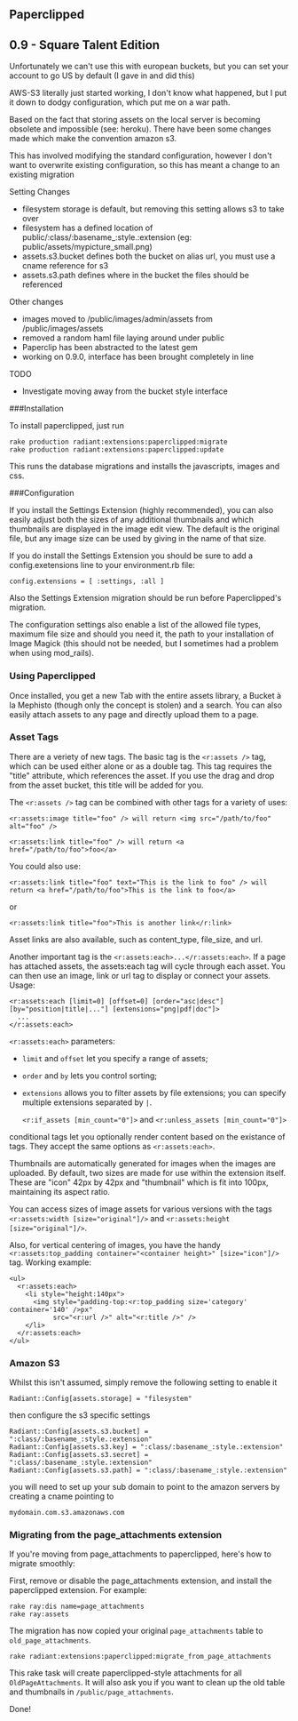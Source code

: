 Paperclipped
---

## 0.9 - Square Talent Edition

Unfortunately we can't use this with european buckets, but you can set your account to go US by default (I gave in and did this)

AWS-S3 literally just started working, I don't know what happened, but I put it down to dodgy configuration, which put me on a war path.

Based on the fact that storing assets on the local server is becoming obsolete and impossible (see: heroku). There have been some changes made which make the convention amazon s3.

This has involved modifying the standard configuration, however I don't want to overwrite existing configuration, so this has meant a change to an existing migration

Setting Changes

* filesystem storage is default, but removing this setting allows s3 to take over
* filesystem has a defined location of public/:class/:basename_:style.:extension (eg: public/assets/mypicture_small.png)
* assets.s3.bucket defines both the bucket on alias url, you must use a cname reference for s3
* assets.s3.path defines where in the bucket the files should be referenced

Other changes

* images moved to /public/images/admin/assets from /public/images/assets
* removed a random haml file laying around under public
* Paperclip has been abstracted to the latest gem
* working on 0.9.0, interface has been brought completely in line

TODO

* Investigate moving away from the bucket style interface

###Installation

To install paperclipped, just run 
 
	rake production radiant:extensions:paperclipped:migrate
	rake production radiant:extensions:paperclipped:update

This runs the database migrations and installs the javascripts, images and css.

###Configuration

If you install the Settings Extension (highly recommended), you can also easily adjust both the sizes of any additional thumbnails and which thumbnails are displayed in the image edit view. The default is the original file, but any image size can be used by giving in the name of that size. 

If you do install the Settings Extension you should be sure to add a config.exetensions line to your environment.rb file: 

    config.extensions = [ :settings, :all ]
   
Also the Settings Extension migration should be run before Paperclipped's migration.

The configuration settings also enable a list of the allowed file types, maximum file size and should you need it, the path to your installation of Image Magick (this should not be needed, but I sometimes had a problem when using mod_rails).

### Using Paperclipped

Once installed, you get a new Tab with the entire assets library, a Bucket à la Mephisto (though only the concept is stolen) and a search. You can also easily attach assets to any page and directly upload them to a page.

### Asset Tags

There are a veriety of new tags. The basic tag is the <code><r:assets /></code> tag, which can be used either alone or as a double tag. This tag requires the "title" attribute, which references the asset. If you use the drag and drop from the asset bucket, this title will be added for you. 

The <code><r:assets /></code> tag can be combined with other tags for a variety of uses: 

    <r:assets:image title="foo" /> will return <img src="/path/to/foo" alt="foo" />

    <r:assets:link title="foo" /> will return <a href="/path/to/foo">foo</a>

You could also use: 

    <r:assets:link title="foo" text="This is the link to foo" /> will return <a href="/path/to/foo">This is the link to foo</a>

or 

    <r:assets:link title="foo">This is another link</r:link>

Asset links are also available, such as content_type, file_size, and url. 

Another important tag is the <code><r:assets:each>...</r:assets:each></code>. If a page has attached assets, the assets:each tag will cycle through each asset. You can then use an image, link or url tag to display or connect your assets. Usage:

    <r:assets:each [limit=0] [offset=0] [order="asc|desc"] [by="position|title|..."] [extensions="png|pdf|doc"]>
      ...
    </r:assets:each>

`<r:assets:each>` parameters:

* `limit` and `offset` let you specify a range of assets;
* `order` and `by` lets you control sorting;
* `extensions` allows you to filter assets by file extensions; you can specify multiple extensions separated by `|`.

    `<r:if_assets [min_count="0"]>` and `<r:unless_assets [min_count="0"]>` 
  
conditional tags let you optionally render content based on the existance of tags. They accept the same options as `<r:assets:each>`.

Thumbnails are automatically generated for images when the images are uploaded. By default, two sizes are made for use within the extension itself. These are "icon" 42px by 42px and "thumbnail" which is fit into 100px, maintaining its aspect ratio.

You can access sizes of image assets for various versions with the tags `<r:assets:width [size="original"]/>` and `<r:assets:height [size="original"]/>`.

Also, for vertical centering of images, you have the handy `<r:assets:top_padding container="<container height>" [size="icon"]/>` tag. Working example:
  

    <ul>
      <r:assets:each>
        <li style="height:140px">
          <img style="padding-top:<r:top_padding size='category' container='140' />px" 
               src="<r:url />" alt="<r:title />" />
        </li>
      </r:assets:each>
    </ul>
   
    
### Amazon S3

Whilst this isn't assumed, simply remove the following setting to enable it

    Radiant::Config[assets.storage] = "filesystem"

then configure the s3 specific settings

    Radiant::Config[assets.s3.bucket] = ":class/:basename_:style.:extension"
    Radiant::Config[assets.s3.key] = ":class/:basename_:style.:extension"
    Radiant::Config[assets.s3.secret] = ":class/:basename_:style.:extension"
    Radiant::Config[assets.s3.path] = ":class/:basename_:style.:extension"

you will need to set up your sub domain to point to the amazon servers by creating a cname pointing to

    mydomain.com.s3.amazonaws.com

### Migrating from the page_attachments extension

If you're moving from page_attachments to paperclipped, here's how to migrate smoothly:

First, remove or disable the page_attachments extension, and install the paperclipped extension.
For example:

    rake ray:dis name=page_attachments
    rake ray:assets    
  
The migration has now copied your original `page_attachments` table to `old_page_attachments`.

    rake radiant:extensions:paperclipped:migrate_from_page_attachments
  
This rake task will create paperclipped-style attachments for all `OldPageAttachments`. It will also ask you if you want to clean up the old table and thumbnails in `/public/page_attachments`.

Done!
